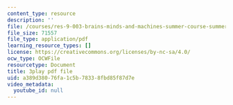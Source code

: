 ```yaml
---
content_type: resource
description: ''
file: /courses/res-9-003-brains-minds-and-machines-summer-course-summer-2015/a389d38076fa1c5b78338fbd85f87d7e_2304733.pdf
file_size: 71557
file_type: application/pdf
learning_resource_types: []
license: https://creativecommons.org/licenses/by-nc-sa/4.0/
ocw_type: OCWFile
resourcetype: Document
title: 3play pdf file
uid: a389d380-76fa-1c5b-7833-8fbd85f87d7e
video_metadata:
  youtube_id: null
---
```

